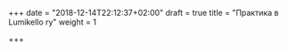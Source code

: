 +++
date = "2018-12-14T22:12:37+02:00"
draft = true
title = "Практика в Lumikello ry"
weight = 1

+++
